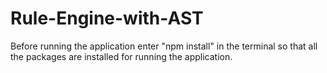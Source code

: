 # Rule-Engine-with-AST
Before running the application enter "npm install" in the terminal so that all the packages are installed for running the application.

